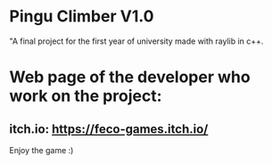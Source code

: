 # Pingu Climber V1.0
"A final project for the first year of university made with raylib in c++.

# Web page of the developer who work on the project:
## itch.io: https://feco-games.itch.io/

Enjoy the game :) 
